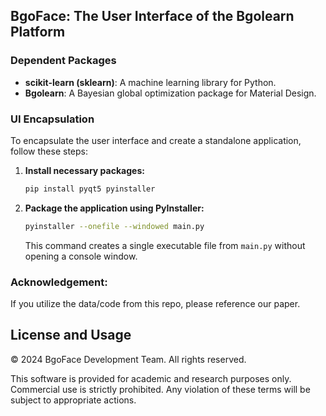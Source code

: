 ## BgoFace: The User Interface of the Bgolearn Platform

### Dependent Packages
- **scikit-learn (sklearn)**: A machine learning library for Python.
- **Bgolearn**: A Bayesian global optimization package for Material Design.

### UI Encapsulation
To encapsulate the user interface and create a standalone application, follow these steps:

1. **Install necessary packages:**
   ```bash
   pip install pyqt5 pyinstaller
   ```

2. **Package the application using PyInstaller:**
   ```bash
   pyinstaller --onefile --windowed main.py
   ```
   This command creates a single executable file from `main.py` without opening a console window.

   
### Acknowledgement:
If you utilize the data/code from this repo, please reference our paper.


## License and Usage
© 2024 BgoFace Development Team. All rights reserved.

This software is provided for academic and research purposes only. Commercial use is strictly prohibited. Any violation of these terms will be subject to appropriate actions.

